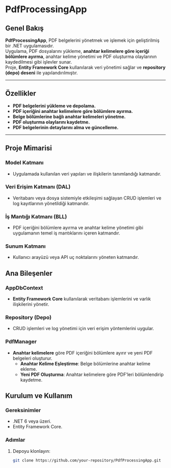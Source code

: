 # PdfProcessingApp

## Genel Bakış
**PdfProcessingApp**, PDF belgelerini yönetmek ve işlemek için geliştirilmiş bir .NET uygulamasıdır.  
Uygulama, PDF dosyalarını yükleme, **anahtar kelimelere göre içeriği bölümlere ayırma**, anahtar kelime yönetimi ve PDF oluşturma olaylarının kaydedilmesi gibi işlevler sunar.  
Proje, **Entity Framework Core** kullanılarak veri yönetimi sağlar ve **repository (depo) deseni** ile yapılandırılmıştır.

---

## Özellikler
- **PDF belgelerini yükleme ve depolama.**
- **PDF içeriğini anahtar kelimelere göre bölümlere ayırma.**
- **Belge bölümlerine bağlı anahtar kelimeleri yönetme.**
- **PDF oluşturma olaylarını kaydetme.**
- **PDF belgelerinin detaylarını alma ve güncelleme.**

---

## Proje Mimarisi

### **Model Katmanı**
- Uygulamada kullanılan veri yapıları ve ilişkilerin tanımlandığı katmandır.

### **Veri Erişim Katmanı (DAL)**
- Veritabanı veya dosya sistemiyle etkileşimi sağlayan CRUD işlemleri ve log kayıtlarının yönetildiği katmandır.

### **İş Mantığı Katmanı (BLL)**
- PDF içeriğini bölümlere ayırma ve anahtar kelime yönetimi gibi uygulamanın temel iş mantıklarını içeren katmandır.

### **Sunum Katmanı**
- Kullanıcı arayüzü veya API uç noktalarını yöneten katmandır.


## Ana Bileşenler

### **AppDbContext**
- **Entity Framework Core** kullanılarak veritabanı işlemlerini ve varlık ilişkilerini yönetir.

### **Repository (Depo)**
- CRUD işlemleri ve log yönetimi için veri erişim yöntemlerini uygular.

### **PdfManager**
- **Anahtar kelimelere** göre PDF içeriğini bölümlere ayırır ve yeni PDF belgeleri oluşturur.
  - **Anahtar Kelime Eşleştirme**: Belge bölümlerine anahtar kelime ekleme.
  - **Yeni PDF Oluşturma**: Anahtar kelimelere göre PDF’leri bölümlendirip kaydetme.

## Kurulum ve Kullanım

### Gereksinimler
- .NET 6 veya üzeri.
- Entity Framework Core.

### Adımlar
1. Depoyu klonlayın:
   ```bash
   git clone https://github.com/your-repository/PdfProcessingApp.git

